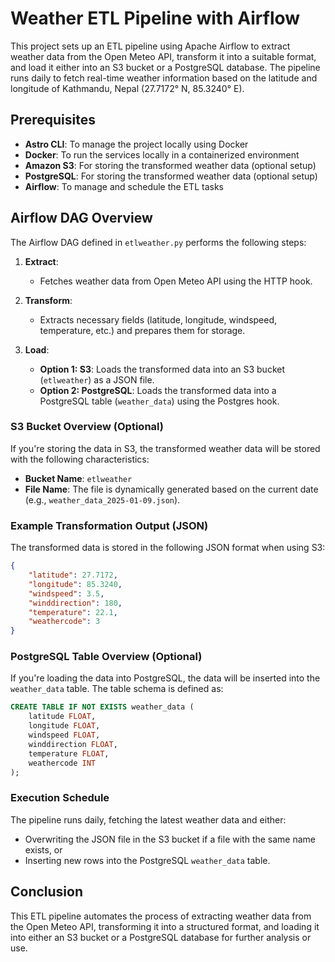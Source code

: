 # Weather ETL Pipeline with Airflow

This project sets up an ETL pipeline using Apache Airflow to extract weather data from the Open Meteo API, transform it into a suitable format, and load it either into an S3 bucket or a PostgreSQL database. The pipeline runs daily to fetch real-time weather information based on the latitude and longitude of Kathmandu, Nepal (27.7172° N, 85.3240° E).

## Prerequisites

- **Astro CLI**: To manage the project locally using Docker
- **Docker**: To run the services locally in a containerized environment
- **Amazon S3**: For storing the transformed weather data (optional setup)
- **PostgreSQL**: For storing the transformed weather data (optional setup)
- **Airflow**: To manage and schedule the ETL tasks

## Airflow DAG Overview

The Airflow DAG defined in `etlweather.py` performs the following steps:

1. **Extract**: 
   - Fetches weather data from Open Meteo API using the HTTP hook.

2. **Transform**: 
   - Extracts necessary fields (latitude, longitude, windspeed, temperature, etc.) and prepares them for storage.

3. **Load**:
   - **Option 1: S3**: Loads the transformed data into an S3 bucket (`etlweather`) as a JSON file.
   - **Option 2: PostgreSQL**: Loads the transformed data into a PostgreSQL table (`weather_data`) using the Postgres hook.

### S3 Bucket Overview (Optional)

If you're storing the data in S3, the transformed weather data will be stored with the following characteristics:
- **Bucket Name**: `etlweather`
- **File Name**: The file is dynamically generated based on the current date (e.g., `weather_data_2025-01-09.json`).

### Example Transformation Output (JSON)

The transformed data is stored in the following JSON format when using S3:

```json
{
    "latitude": 27.7172,
    "longitude": 85.3240,
    "windspeed": 3.5,
    "winddirection": 180,
    "temperature": 22.1,
    "weathercode": 3
}
```

### PostgreSQL Table Overview (Optional)

If you're loading the data into PostgreSQL, the data will be inserted into the `weather_data` table. The table schema is defined as:

```sql
CREATE TABLE IF NOT EXISTS weather_data (
    latitude FLOAT,
    longitude FLOAT,
    windspeed FLOAT,
    winddirection FLOAT,
    temperature FLOAT,
    weathercode INT
);
```

### Execution Schedule

The pipeline runs daily, fetching the latest weather data and either:
- Overwriting the JSON file in the S3 bucket if a file with the same name exists, or
- Inserting new rows into the PostgreSQL `weather_data` table.

## Conclusion

This ETL pipeline automates the process of extracting weather data from the Open Meteo API, transforming it into a structured format, and loading it into either an S3 bucket or a PostgreSQL database for further analysis or use.
